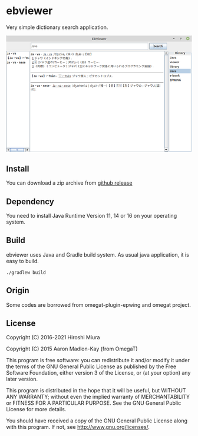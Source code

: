 # ebviewer

Very simple dictionary search application.

![](ebviewer_screen.png)

## Install

You can download a zip archive from [github release](https://github.com/eb4j/ebviewer/releases)

## Dependency

You need to install Java Runtime Version 11, 14 or 16 on your operating system.

## Build

ebviewer uses Java and Gradle build system. As usual java application, it is easy to build.

```console
./gradlew build
```

## Origin

Some codes are borrowed from omegat-plugin-epwing and omegat project.


## License

Copyright (C) 2016-2021 Hiroshi Miura

Copyright (C) 2015 Aaron Madlon-Kay (from OmegaT)

This program is free software: you can redistribute it and/or modify
it under the terms of the GNU General Public License as published by
the Free Software Foundation, either version 3 of the License, or
(at your option) any later version.

This program is distributed in the hope that it will be useful,
but WITHOUT ANY WARRANTY; without even the implied warranty of
MERCHANTABILITY or FITNESS FOR A PARTICULAR PURPOSE.  See the
GNU General Public License for more details.

You should have received a copy of the GNU General Public License
along with this program.  If not, see <http://www.gnu.org/licenses/>.
